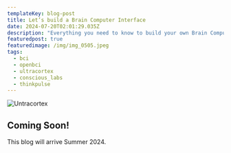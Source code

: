 ```yaml
---
templateKey: blog-post
title: Let’s build a Brain Computer Interface
date: 2024-07-20T02:01:29.035Z
description: "Everything you need to know to build your own Brain Computer Interface! "
featuredpost: true
featuredimage: /img/img_0505.jpeg
tags:
  - bci
  - openbci
  - ultracortex
  - conscious_labs
  - thinkpulse
---
```

![Untracortex](/img/img_0505.jpeg)

## Coming Soon!

This blog will arrive Summer 2024.